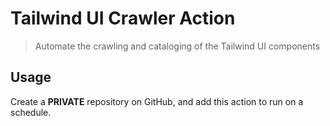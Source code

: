 # Tailwind UI Crawler Action

> Automate the crawling and cataloging of the Tailwind UI components

## Usage

Create a **PRIVATE** repository on GitHub, and add this action to run on a schedule.
